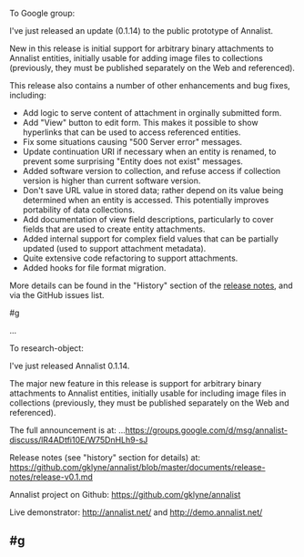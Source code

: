 To Google group:

I've just released an update (0.1.14) to the public prototype of Annalist.

New in this release is initial support for arbitrary binary attachments to Annalist entities, initially usable for adding image files to collections (previously, they must be published separately on the Web and referenced).

This release also contains a number of other enhancements and bug fixes, including:

* Add logic to serve content of attachment in orginally submitted form.
* Add "View" button to edit form.  This makes it possible to show hyperlinks that can be used to access referenced entities.
* Fix some situations causing "500 Server error" messages.
* Update continuation URI if necessary when an entity is renamed, to prevent some surprising "Entity does not exist" messages.
* Added software version to collection, and refuse access if collection version is higher than current software version.
* Don't save URL value in stored data; rather depend on its value being determined when an entity is accessed.  This potentially improves portability of data collections.
* Add documentation of view field descriptions, particularly to cover fields that are used to create entity attachments.
* Added internal support for complex field values that can be partially updated (used to support attachment metadata).
* Quite extensive code refactoring to support attachments.
* Added hooks for file format migration.

More details can be found in the "History" section of the [release notes](https://github.com/gklyne/annalist/blob/master/documents/release-notes/release-v0.1.md), and via the GitHub issues list.

#g

...

To research-object:

I've just released Annalist 0.1.14.

The major new feature in this release is support for arbitrary binary attachments to Annalist entities, initially usable for including image files in collections (previously, they must be published separately on the Web and referenced).

The full announcement is at:
...https://groups.google.com/d/msg/annalist-discuss/lR4ADtfi10E/W75DnHLh9-sJ

Release notes (see "history" section for details) at:
https://github.com/gklyne/annalist/blob/master/documents/release-notes/release-v0.1.md

Annalist project on Github:
https://github.com/gklyne/annalist

Live demonstrator:
http://annalist.net/ and http://demo.annalist.net/

#g
--
